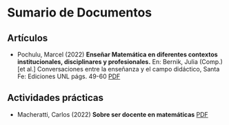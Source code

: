 # Sumario de Documentos

## Artículos
+ Pochulu, Marcel (2022) **Enseñar Matemática en diferentes contextos institucionales, disciplinares y profesionales.** En: Bernik, Julia (Comp.) [et al.] Conversaciones entre la enseñanza y el campo didáctico, Santa Fe: Ediciones UNL págs. 49-60  [PDF](./ensennar_matematica_en_diferentes_contextos_institucionales_disciplinares_y_profesionales___marcel_david_pochulu__conversaciones_ensennanza_aa.pdf)


## Actividades prácticas
+ Macheratti, Carlos (2022) **Sobre ser docente en matemáticas** [PDF](./sobre_ser_docente_en_matematicas__macheratti_carlos.pdf)
